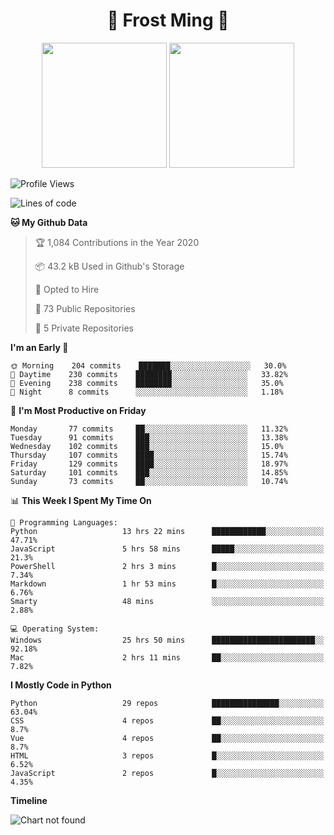 <h1 align="center">🦄 Frost Ming 🐍</h1>

<p align="center">
  <img height="200" src="https://github-readme-stats.vercel.app/api?username=frostming&show_icons=true&theme=dracula&include_all_commits=true" />
  <img height="200" src="https://github-readme-stats.vercel.app/api/top-langs/?username=frostming&theme=dracula&show_icons=true" />
</p>

<!--START_SECTION:waka-->
![Profile Views](http://img.shields.io/badge/Profile%20Views-10-blue)

![Lines of code](https://img.shields.io/badge/From%20Hello%20World%20I%27ve%20Written-13.7%20million%20lines%20of%20code-blue)

**🐱 My Github Data** 

> 🏆 1,084 Contributions in the Year 2020
 > 
> 📦 43.2 kB Used in Github's Storage 
 > 
> 💼 Opted to Hire
 > 
> 📜 73 Public Repositories
 > 
> 🔑 5 Private Repositories 

**I'm an Early 🐤** 

```text
🌞 Morning    204 commits    ███████░░░░░░░░░░░░░░░░░░   30.0% 
🌆 Daytime    230 commits    ████████░░░░░░░░░░░░░░░░░   33.82% 
🌃 Evening    238 commits    ████████░░░░░░░░░░░░░░░░░   35.0% 
🌙 Night      8 commits      ░░░░░░░░░░░░░░░░░░░░░░░░░   1.18%

```
📅 **I'm Most Productive on Friday** 

```text
Monday       77 commits     ██░░░░░░░░░░░░░░░░░░░░░░░   11.32% 
Tuesday      91 commits     ███░░░░░░░░░░░░░░░░░░░░░░   13.38% 
Wednesday    102 commits    ███░░░░░░░░░░░░░░░░░░░░░░   15.0% 
Thursday     107 commits    ████░░░░░░░░░░░░░░░░░░░░░   15.74% 
Friday       129 commits    ████░░░░░░░░░░░░░░░░░░░░░   18.97% 
Saturday     101 commits    ███░░░░░░░░░░░░░░░░░░░░░░   14.85% 
Sunday       73 commits     ██░░░░░░░░░░░░░░░░░░░░░░░   10.74%

```


📊 **This Week I Spent My Time On** 

```text
💬 Programming Languages: 
Python                   13 hrs 22 mins      ████████████░░░░░░░░░░░░░   47.71% 
JavaScript               5 hrs 58 mins       █████░░░░░░░░░░░░░░░░░░░░   21.3% 
PowerShell               2 hrs 3 mins        █░░░░░░░░░░░░░░░░░░░░░░░░   7.34% 
Markdown                 1 hr 53 mins        █░░░░░░░░░░░░░░░░░░░░░░░░   6.76% 
Smarty                   48 mins             ░░░░░░░░░░░░░░░░░░░░░░░░░   2.88%

💻 Operating System: 
Windows                  25 hrs 50 mins      ███████████████████████░░   92.18% 
Mac                      2 hrs 11 mins       ██░░░░░░░░░░░░░░░░░░░░░░░   7.82%

```

**I Mostly Code in Python** 

```text
Python                   29 repos            ███████████████░░░░░░░░░░   63.04% 
CSS                      4 repos             ██░░░░░░░░░░░░░░░░░░░░░░░   8.7% 
Vue                      4 repos             ██░░░░░░░░░░░░░░░░░░░░░░░   8.7% 
HTML                     3 repos             █░░░░░░░░░░░░░░░░░░░░░░░░   6.52% 
JavaScript               2 repos             █░░░░░░░░░░░░░░░░░░░░░░░░   4.35%

```


**Timeline**

![Chart not found](https://github.com/frostming/frostming/blob/master/charts/bar_graph.png) 


<!--END_SECTION:waka-->
